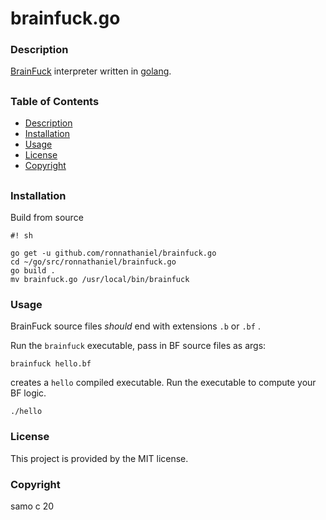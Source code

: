 # brainfuck.go

### Description

[BrainFuck](https://en.wikipedia.org/wiki/Brainfuck) interpreter written in [golang](https://github.com/golang/go).


##
### Table of Contents
- [Description](#Description)
- [Installation](#Installation)
- [Usage](#Usage)
- [License](#License)
- [Copyright](#Copyright)
##


### Installation

Build from source

    #! sh
    
    go get -u github.com/ronnathaniel/brainfuck.go
    cd ~/go/src/ronnathaniel/brainfuck.go
    go build .
    mv brainfuck.go /usr/local/bin/brainfuck

### Usage

BrainFuck source files *should* end with extensions `.b` or `.bf` .

Run the `brainfuck` executable, pass in BF source files as args:

    brainfuck hello.bf
    
creates a `hello` compiled executable. Run the executable to compute your BF logic.

    ./hello 

### License

This project is provided by the MIT license.

### Copyright

samo c 20